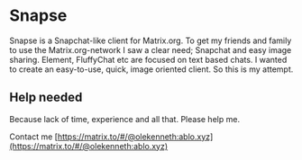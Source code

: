 #  Snapse

Snapse is a Snapchat-like client for Matrix.org. To get my friends and family to use the Matrix.org-network I saw a clear need; Snapchat and easy image sharing. Element, FluffyChat etc are focused on text based chats. I wanted to create an easy-to-use, quick, image oriented client. So this is my attempt.

## Help needed

Because lack of time, experience and all that. Please help me. 

Contact me [https://matrix.to/#/@olekenneth:ablo.xyz](https://matrix.to/#/@olekenneth:ablo.xyz)

